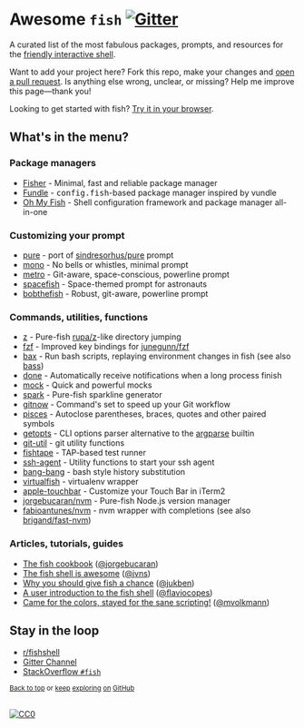 # Awesome `fish` [![Gitter](https://img.shields.io/gitter/room/fish-shell/fish-shell.svg?color=%231cc)](https://gitter.im/fish-shell/fish-shell)

A curated list of the most fabulous packages, prompts, and resources for the <a href="https://github.com/fish-shell/fish-shell" title="fish">friendly interactive shell</a>.

Want to add your project here? Fork this repo, make your changes and [open a pull request](https://github.com/jorgebucaran/awesome-fish/fork). Is anything else wrong, unclear, or missing? Help me improve this page—thank you!

Looking to get started with fish? [Try it in your browser](https://rootnroll.com/d/fish-shell).

## What's in the menu?

### Package managers

- [Fisher](https://github.com/jorgebucaran/fisher) - Minimal, fast and reliable package manager
- [Fundle](https://github.com/danhper/fundle) - <samp>config.fish</samp>-based package manager inspired by vundle
- [Oh My Fish](https://github.com/oh-my-fish/oh-my-fish) - Shell configuration framework and package manager all-in-one

### Customizing your prompt

- [pure](https://github.com/rafaelrinaldi/pure) - port of [sindresorhus/pure](https://github.com/sindresorhus/pure) prompt
- [mono](https://github.com/fishpkg/fish-prompt-mono) - No bells or whistles, minimal prompt
- [metro](https://github.com/fishpkg/fish-prompt-metro) - Git-aware, space-conscious, powerline prompt
- [spacefish](https://github.com/matchai/spacefish) - Space-themed prompt for astronauts
- [bobthefish](https://github.com/oh-my-fish/theme-bobthefish) - Robust, git-aware, powerline prompt

### Commands, utilities, functions

- [z](https://github.com/jethrokuan/z) - Pure-fish [rupa/z](https://github.com/rupa/z)-like directory jumping
- [fzf](https://github.com/jethrokuan/fzf) - Improved key bindings for [junegunn/fzf](https://github.com/junegunn/fzf)
- [bax](https://github.com/jorgebucaran/fish-bax) - Run bash scripts, replaying environment changes in fish (see also [bass](https://github.com/edc/bass))
- [done](https://github.com/franciscolourenco/done) - Automatically receive notifications when a long process finish
- [mock](https://github.com/matchai/fish-mock) - Quick and powerful mocks
- [spark](https://github.com/jorgebucaran/fish-spark) - Pure-fish sparkline generator
- [gitnow](https://github.com/joseluisq/gitnow) - Command's set to speed up your Git workflow
- [pisces](https://github.com/laughedelic/pisces) - Autoclose parentheses, braces, quotes and other paired symbols
- [getopts](https://github.com/jorgebucaran/fish-getopts) - CLI options parser alternative to the [argparse](https://fishshell.com/docs/current/commands.html#argparse) builtin
- [git-util](https://github.com/fishpkg/fish-git-util) - git utility functions
- [fishtape](https://github.com/jorgebucaran/fishtape) - TAP-based test runner
- [ssh-agent](https://github.com/danhper/fish-ssh-agent) - Utility functions to start your ssh agent
- [bang-bang](https://github.com/oh-my-fish/plugin-bang-bang) - bash style history substitution
- [virtualfish](https://github.com/adambrenecki/virtualfish) - virtualenv wrapper
- [apple-touchbar](https://github.com/rodrigobdz/fish-apple-touchbar) - Customize your Touch Bar in iTerm2
- [jorgebucaran/nvm](https://github.com/jorgebucaran/fish-nvm) - Pure-fish Node.js version manager
- [fabioantunes/nvm](https://github.com/FabioAntunes/fish-nvm) - nvm wrapper with completions (see also [brigand/fast-nvm](https://github.com/brigand/fast-nvm-fish))

### Articles, tutorials, guides

- [The fish cookbook](https://github.com/jorgebucaran/fish-cookbook) ([@jorgebucaran](https://github.com/jorgebucaran))
- [The fish shell is awesome](https://jvns.ca/blog/2017/04/23/the-fish-shell-is-awesome/) ([@jvns](https://github.com/jvns))
- [Why you should give fish a chance](https://dev.to/jukben/why-you-should-give-a-chance-to-fish-shell-5a0l) ([@jukben](https://github.com/jukben))
- [A user introduction to the fish shell](https://flaviocopes.com/fish-shell/) ([@flaviocopes](https://github.com/flaviocopes))
- [Came for the colors, stayed for the sane scripting!](https://mvolkmann.github.io/fish-article/) ([@mvolkmann](https://github.com/mvolkmann))

## Stay in the loop

- [r/fishshell](https://www.reddit.com/r/fishshell)
- [Gitter Channel](https://gitter.im/fish-shell/fish-shell)
- [StackOverflow `#fish`](https://stackoverflow.com/questions/tagged/fish)

<sup>[Back to top](#awesome-fish) or [keep](https://github.com/topics/fish-shell) [exploring](https://github.com/topics/fish-packages) [on](https://github.com/topics/fish) [GitHub](https://github.com/topics/fish-prompt)</sup>

<h2></h2>

[![CC0](http://mirrors.creativecommons.org/presskit/buttons/88x31/svg/cc-zero.svg)](https://creativecommons.org/publicdomain/zero/1.0/)
